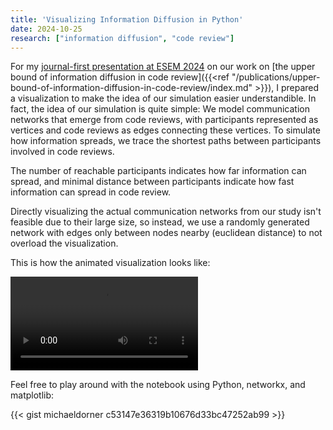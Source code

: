 ```yaml
---
title: 'Visualizing Information Diffusion in Python'
date: 2024-10-25
research: ["information diffusion", "code review"]
---
```


For my [journal-first presentation at ESEM 2024](https://conf.researchr.org/details/esem-2024/esem-2024-journal-first/5/The-upper-bound-of-information-diffusion-in-code-review) on our work on [the upper bound of information diffusion in code review]({{<ref "/publications/upper-bound-of-information-diffusion-in-code-review/index.md" >}}), I prepared a visualization to make the idea of our simulation easier understandible. In fact, the idea of our simulation is quite simple: We model communication networks that emerge from code reviews, with participants represented as vertices and code reviews as edges connecting these vertices. To simulate how information spreads, we trace the shortest paths between participants involved in code reviews.

The number of reachable participants indicates how far information can spread, and minimal distance between participants indicate how fast information can spread in code review.

Directly visualizing the actual communication networks from our study isn't feasible due to their large size, so instead, we use a randomly generated network with edges only between nodes nearby (euclidean distance) to not overload the visualization.

This is how the animated visualization looks like:

<video controls>
    <source src="visualizing-information-diffusion.mp4" type="video/mp4">
</video>

Feel free to play around with the notebook using Python, networkx, and matplotlib:

{{< gist michaeldorner c53147e36319b10676d33bc47252ab99 >}}
